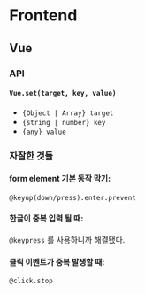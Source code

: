 # Frontend

## Vue

### API

#### `Vue.set(target, key, value)`

- `{Object | Array} target`
- `{string | number} key`
- `{any} value`

### 자잘한 것들

#### form element 기본 동작 막기:

`@keyup(down/press).enter.prevent`

#### 한글이 중복 입력 될 때:

`@keypress` 를 사용하니까 해결됐다.

#### 클릭 이벤트가 중복 발생할 때:

`@click.stop`
